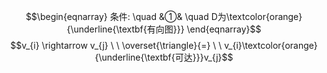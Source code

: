 $$\begin{eqnarray}
条件: \quad
&①& \quad D为\textcolor{orange}{\underline{\textbf{有向图}}} 
\end{eqnarray}$$
$$v_{i} \rightarrow v_{j}  \ \  \overset{\triangle}{=} \ \ v_{i}\textcolor{orange}{\underline{\textbf{可达}}}v_{j}$$